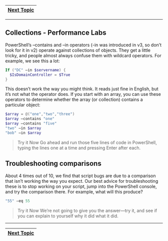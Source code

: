 |[Next Topic](/00-Table-of-Contents.md)|
|---|

---

## Collections - Performance Labs

PowerShell’s –contains and –in operators (-in was introduced in v3, so don’t look for it in v2) operate against collections of objects. They get a little tricky, and people almost always confuse them with wildcard operators. For example, we see this a lot:

```powershell
If ("DC" –in $servername) {
  $IsDomainController = $True
}
```
This doesn’t work the way you might think. It reads just fine in English, but it’s not what the operator does. If you start with an array, you can use these operators to determine whether the array (or collection) contains a particular object:
```powershell
$array = @("one","two","three")
$array –contains "one"
$array –contains "five"
"two" –in $array
"bob" –in $array
```
> Try it Now
Go ahead and run those five lines of code in PowerShell, typing the lines one at a time and pressing Enter after each.

## Troubleshooting comparisons
About 4 times out of 10, we find that script bugs are due to a comparison that isn’t working the way you expect. Our best advice for troubleshooting these is to stop working on your script, jump into the PowerShell console, and try the comparison there. For example, what will this produce?
```powershell
"55" –eq 55
```
> Try it Now
We’re not going to give you the answer—try it, and see if you can explain to yourself why it did what it did.

---

|[Next Topic](/03_Powershell_Commands/01_Anatomy_of_a_command.md)|
|---|
